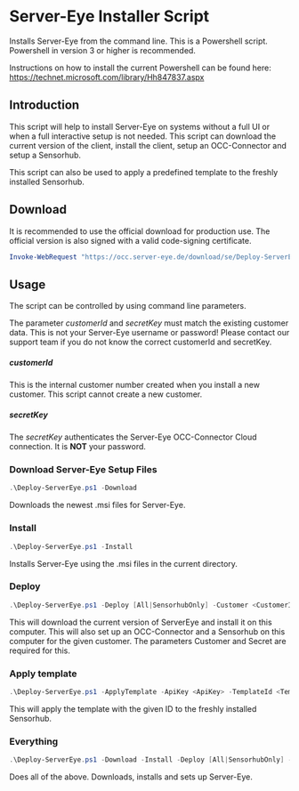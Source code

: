 # Server-Eye Installer Script
Installs Server-Eye from the command line.
This is a Powershell script. Powershell in version 3 or higher is recommended.

Instructions on how to install the current Powershell can be found here: https://technet.microsoft.com/library/Hh847837.aspx

## Introduction
This script will help to install Server-Eye on systems without a full UI or when a full interactive setup is not needed.
This script can download the current version of the client, install the client, setup an OCC-Connector and setup a Sensorhub.

This script can also be used to apply a predefined template to the freshly installed Sensorhub.

## Download
It is recommended to use the official download for production use. The official version is also signed with a valid code-signing certificate.

```PowerShell
Invoke-WebRequest "https://occ.server-eye.de/download/se/Deploy-ServerEye.ps1" -OutFile Deploy-ServerEye.ps1
```

## Usage

The script can be controlled by using command line parameters.

The parameter _customerId_ and _secretKey_ must match the existing customer data. This is not your Server-Eye username or password! Please contact our support team if you do not know the correct customerId and secretKey.

##### customerId
This is the internal customer number created when you install a new customer. This script cannot create a new customer.

##### secretKey
The _secretKey_ authenticates the Server-Eye OCC-Connector Cloud connection. It is **NOT** your password.  


### Download Server-Eye Setup Files
```PowerShell
.\Deploy-ServerEye.ps1 -Download
```
Downloads the newest .msi files for Server-Eye.

### Install
```PowerShell
.\Deploy-ServerEye.ps1 -Install
```
Installs Server-Eye using the .msi files in the current directory.

### Deploy
```PowerShell
.\Deploy-ServerEye.ps1 -Deploy [All|SensorhubOnly] -Customer <CustomerID> -Secret <SecretKey> [-ParentGuid <OccConnectorId]
```
This will download the current version of ServerEye and install it on this computer.
This will also set up an OCC-Connector and a Sensorhub on this computer for the given customer.
The parameters Customer and Secret are required for this.

### Apply template
```PowerShell
.\Deploy-ServerEye.ps1 -ApplyTemplate -ApiKey <ApiKey> -TemplateId <TemplateId>
```
This will apply the template with the given ID to the freshly installed Sensorhub.

### Everything
```PowerShell
.\Deploy-ServerEye.ps1 -Download -Install -Deploy [All|SensorhubOnly] -Customer <CustomerID> -Secret <SecretKey> [-ParentGuid <OccConnectorId] [-ApplyTemplate -ApiKey <ApiKey> -TemplateId <TemplateId>]
```
Does all of the above. Downloads, installs and sets up Server-Eye.





